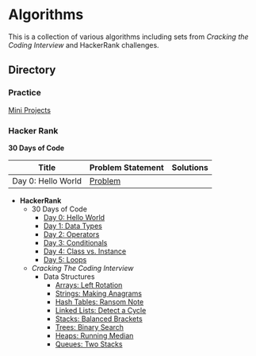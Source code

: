 # Algorithms

This is a collection of various algorithms including sets from _Cracking the Coding Interview_ and HackerRank challenges.

## Directory

### Practice

[Mini Projects](practice/mini_projects)

### Hacker Rank

**30 Days of Code**

| Title | Problem Statement | Solutions |
|-------|-------------------|-----------|
|Day 0: Hello World|[Problem](hackerrank/30_days_of_code/day0_hello_world/problem.md)|           |


* **HackerRank**
  * 30 Days of Code
    * [Day 0: Hello World](https://github.com/addriv/algorithms/blob/master/hackerrank/30_days_of_code/day0_hello_world/problem.md)
    * [Day 1: Data Types](https://github.com/addriv/algorithms/blob/master/hackerrank/30_days_of_code/day1_data_types/problem.md)
    * [Day 2: Operators](https://github.com/addriv/algorithms/blob/master/hackerrank/30_days_of_code/day2_operators/problem.md)
    * [Day 3: Conditionals](https://github.com/addriv/algorithms/blob/master/hackerrank/30_days_of_code/day3_conditionals/problem.md)
    * [Day 4: Class vs. Instance](https://github.com/addriv/algorithms/blob/master/hackerrank/30_days_of_code/day4_class_vs_instance/problem.md)
    * [Day 5: Loops](https://github.com/addriv/algorithms/blob/master/hackerrank/30_days_of_code/day5_loops/problem.md)
  * _Cracking The Coding Interview_
    * Data Structures
      * [Arrays: Left Rotation](https://github.com/addriv/algorithms/blob/master/hackerrank/cracking_the_coding_interview/data_structures/arrays_left_rotation/problem.md)
      * [Strings: Making Anagrams](https://github.com/addriv/algorithms/blob/master/hackerrank/cracking_the_coding_interview/data_structures/strings_making_anagrams/problem.md)
      * [Hash Tables: Ransom Note](https://github.com/addriv/algorithms/blob/master/hackerrank/cracking_the_coding_interview/data_structures/hash_tables_ransom_note/problem.md)
      * [Linked Lists: Detect a Cycle](https://github.com/addriv/algorithms/blob/master/hackerrank/cracking_the_coding_interview/data_structures/linked_lists_detect_cycle/problem.md)
      * [Stacks: Balanced Brackets](https://github.com/addriv/algorithms/blob/master/hackerrank/cracking_the_coding_interview/data_structures/stacks_balanced_brackets/problem.md)
      * [Trees: Binary Search](https://github.com/addriv/algorithms/blob/master/hackerrank/cracking_the_coding_interview/data_structures/trees_binary_search/problem.md)
      * [Heaps: Running Median](https://github.com/addriv/algorithms/blob/master/hackerrank/cracking_the_coding_interview/data_structures/heaps_running_median/problem.md)
      * [Queues: Two Stacks](https://github.com/addriv/algorithms/blob/master/hackerrank/cracking_the_coding_interview/data_structures/queues_two_stacks/problem.md)
